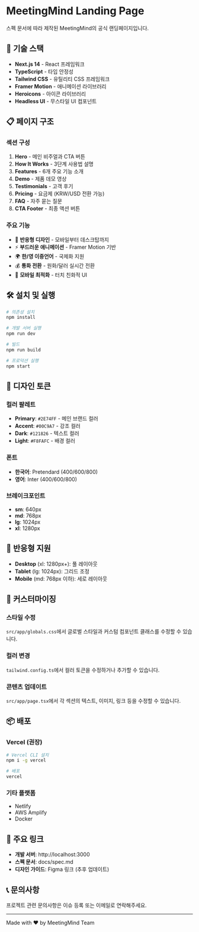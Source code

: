 # MeetingMind Landing Page

스펙 문서에 따라 제작된 MeetingMind의 공식 랜딩페이지입니다.

## 🚀 기술 스택

- **Next.js 14** - React 프레임워크
- **TypeScript** - 타입 안정성
- **Tailwind CSS** - 유틸리티 CSS 프레임워크
- **Framer Motion** - 애니메이션 라이브러리
- **Heroicons** - 아이콘 라이브러리
- **Headless UI** - 무스타일 UI 컴포넌트

## 📋 페이지 구조

### 섹션 구성
1. **Hero** - 메인 비주얼과 CTA 버튼
2. **How It Works** - 3단계 사용법 설명
3. **Features** - 6개 주요 기능 소개
4. **Demo** - 제품 데모 영상
5. **Testimonials** - 고객 후기
6. **Pricing** - 요금제 (KRW/USD 전환 가능)
7. **FAQ** - 자주 묻는 질문
8. **CTA Footer** - 최종 액션 버튼

### 주요 기능
- 🎨 **반응형 디자인** - 모바일부터 데스크탑까지
- ⚡ **부드러운 애니메이션** - Framer Motion 기반
- 🌍 **한/영 이중언어** - 국제화 지원
- 💰 **통화 전환** - 원화/달러 실시간 전환
- 📱 **모바일 최적화** - 터치 친화적 UI

## 🛠️ 설치 및 실행

```bash
# 의존성 설치
npm install

# 개발 서버 실행
npm run dev

# 빌드
npm run build

# 프로덕션 실행
npm start
```

## 🎨 디자인 토큰

### 컬러 팔레트
- **Primary**: `#2E74FF` - 메인 브랜드 컬러
- **Accent**: `#00C9A7` - 강조 컬러
- **Dark**: `#121826` - 텍스트 컬러
- **Light**: `#F8FAFC` - 배경 컬러

### 폰트
- **한국어**: Pretendard (400/600/800)
- **영어**: Inter (400/600/800)

### 브레이크포인트
- **sm**: 640px
- **md**: 768px
- **lg**: 1024px
- **xl**: 1280px

## 📱 반응형 지원

- **Desktop** (xl: 1280px+): 풀 레이아웃
- **Tablet** (lg: 1024px): 그리드 조정
- **Mobile** (md: 768px 이하): 세로 레이아웃

## 🔧 커스터마이징

### 스타일 수정
`src/app/globals.css`에서 글로벌 스타일과 커스텀 컴포넌트 클래스를 수정할 수 있습니다.

### 컬러 변경
`tailwind.config.ts`에서 컬러 토큰을 수정하거나 추가할 수 있습니다.

### 콘텐츠 업데이트
`src/app/page.tsx`에서 각 섹션의 텍스트, 이미지, 링크 등을 수정할 수 있습니다.

## 📦 배포

### Vercel (권장)
```bash
# Vercel CLI 설치
npm i -g vercel

# 배포
vercel
```

### 기타 플랫폼
- Netlify
- AWS Amplify
- Docker

## 🔗 주요 링크

- **개발 서버**: http://localhost:3000
- **스펙 문서**: docs/spec.md
- **디자인 가이드**: Figma 링크 (추후 업데이트)

## 📞 문의사항

프로젝트 관련 문의사항은 이슈 등록 또는 이메일로 연락해주세요.

---

Made with ❤️ by MeetingMind Team
